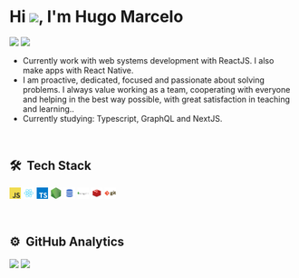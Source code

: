 <h1 align="left">Hi <img src="https://raw.githubusercontent.com/kaueMarques/kaueMarques/master/hi.gif" width="30px">, I'm Hugo Marcelo</h1>

<p align="center">
  
  [<img src="https://img.shields.io/badge/linkedin-%230077B5.svg?&style=for-the-badge&logo=linkedin&logoColor=white" />](https://www.linkedin.com/in/hugo-marcelo-dev/)
  [<img src="https://img.shields.io/badge/gmail-%23D14836.svg?&style=for-the-badge&logo=gmail&logoColor=white" />](mailto:hugomarcelo91@gmail.com)
</p>

- Currently work with web systems development with ReactJS. I also make apps with React Native.
- I am proactive, dedicated, focused and passionate about solving problems. I always value working as a team, cooperating with everyone and helping in the best way possible, with great satisfaction in teaching and learning..
- Currently studying: Typescript, GraphQL and NextJS.

<br>

## 🛠 &nbsp;Tech Stack

<code><img height="20" src="https://raw.githubusercontent.com/github/explore/80688e429a7d4ef2fca1e82350fe8e3517d3494d/topics/javascript/javascript.png"></code>
<code><img height="20" src="https://raw.githubusercontent.com/github/explore/80688e429a7d4ef2fca1e82350fe8e3517d3494d/topics/react/react.png"></code>
<code><img height="20" src="https://raw.githubusercontent.com/github/explore/80688e429a7d4ef2fca1e82350fe8e3517d3494d/topics/typescript/typescript.png"></code>
<code><img height="20" src="https://raw.githubusercontent.com/github/explore/80688e429a7d4ef2fca1e82350fe8e3517d3494d/topics/nodejs/nodejs.png"></code>
<code><img height="20" src="https://raw.githubusercontent.com/github/explore/80688e429a7d4ef2fca1e82350fe8e3517d3494d/topics/sql/sql.png"></code>
<code><img height="20" src="https://raw.githubusercontent.com/github/explore/80688e429a7d4ef2fca1e82350fe8e3517d3494d/topics/mongodb/mongodb.png"></code>
<code><img height="20" src="https://raw.githubusercontent.com/github/explore/80688e429a7d4ef2fca1e82350fe8e3517d3494d/topics/redis/redis.png"></code>
<code><img height="20" src="https://raw.githubusercontent.com/github/explore/80688e429a7d4ef2fca1e82350fe8e3517d3494d/topics/git/git.png"></code>

<br>

## ⚙️ &nbsp;GitHub Analytics

<p align="left">
  <img width="530em" src="https://github-readme-stats.vercel.app/api?username=hugo-marcelo&show_icons=true&theme=dracula&line_height=27">
  <img width="530em" src="https://github-readme-stats.vercel.app/api/top-langs/?username=hugo-marcelo&hide=css,java,html&theme=dracula">
</p>


